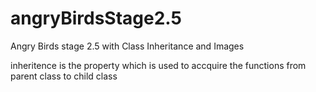 # angryBirdsStage2.5
Angry Birds stage 2.5 with Class Inheritance and Images

inheritence is the property which is used to accquire the functions from parent class to child class
